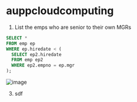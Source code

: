 # auppcloudcomputing
1. List the emps who are senior to their own MGRs
```sql
SELECT * 
FROM emp ep 
WHERE ep.hiredate < (
  SELECT ep2.hiredate
  FROM emp ep2
  WHERE ep2.empno = ep.mgr
);
```
![image](https://github.com/l3043Y/auppcloudcomputing/assets/20104217/8076f76d-2c3b-4543-bccc-d276f1faf76d)


3. sdf

